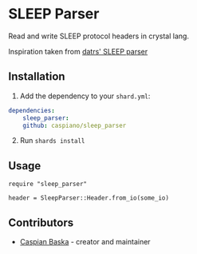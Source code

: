 # SLEEP Parser

Read and write SLEEP protocol headers in crystal lang.

Inspiration taken from [datrs' SLEEP parser](https://github.com/datrs/sleep-parser)

## Installation

1. Add the dependency to your `shard.yml`:

```yaml
dependencies:
    sleep_parser:
    github: caspiano/sleep_parser
```

2. Run `shards install`

## Usage

```crystal
require "sleep_parser"

header = SleepParser::Header.from_io(some_io)
```

## Contributors

- [Caspian Baska](https://github.com/caspiano) - creator and maintainer
